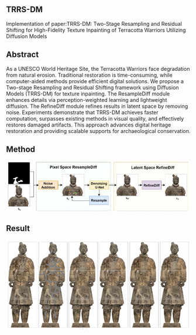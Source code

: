 ## TRRS-DM

Implementation of paper:TRRS-DM: Two-Stage Resampling and Residual Shifting for High-Fidelity Texture Inpainting of Terracotta Warriors Utilizing Diffusion Models


## Abstract

As a UNESCO World Heritage Site, the Terracotta Warriors face degradation from natural erosion. Traditional restoration is time-consuming, while computer-aided methods provide efficient digital solutions. We propose a Two-stage Resampling and Residual Shifting framework using Diffusion Models (TRRS-DM) for texture inpainting. The ResampleDiff module enhances details via perception-weighted learning and lightweight diffusion. The RefineDiff module refines results in latent space by removing noise. Experiments demonstrate that TRRS-DM achieves faster computation, surpasses existing methods in visual quality, and effectively restores damaged artifacts. This approach advances digital heritage restoration and providing scalable supports for archaeological conservation.

## Method

![](README.assets/img-1.png)

## Result

![](README.assets/img-2.png)

